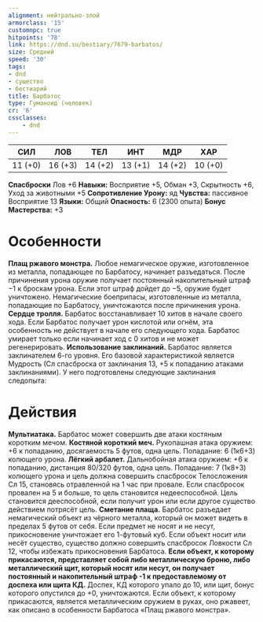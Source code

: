 ```yaml
---
alignment: нейтрально-злой
armorclass: '15'
customnpc: true
hitpoints: '78'
link: https://dnd.su/bestiary/7679-barbatos/
size: Средний
speed: '30'
tags:
- dnd
- существо
- бестиарий
title: Барбатос
type: Гуманоид (человек)
cr: '6'
cssclasses:
    - dnd
---
```



| СИЛ | ЛОВ | ТЕЛ | ИНТ | МДР | ХАР |
|---|---|---|---|---|---|
| 11 (+0) | 16 (+3) | 14 (+2) | 13 (+1) | 14 (+2) | 10 (+0) |
**Спасброски** Лов +6
**Навыки:** Восприятие +5, Обман +3, Скрытность +6, Уход за животными +5
**Сопротивление Урону:** яд
**Чувства:** пассивное Восприятие 13
**Языки:** Общий
**Опасность:** 6 (2300 опыта)
**Бонус Мастерства:** +3


# Особенности
**Плащ ржавого монстра.** Любое немагическое оружие, изготовленное из металла, попадающее по Барбатосу, начинает разъедаться. После причинения урона оружие получает постоянный накопительный штраф −1 к броскам урона. Если этот штраф дойдет до −5, оружие будет уничтожено. Немагические боеприпасы, изготовленные из металла, попадающие по Барбатосу, уничтожаются после причинения урона.
**Сердце тролля.** Барбатос восстанавливает 10 хитов в начале своего хода. Если Барбатос получает урон кислотой или огнём, эта особенность не действует в начале его следующего хода. Барбатос умирает только если начинает ход с 0 хитов и не может регенерировать.
**Использование заклинаний.** Барбатос является заклинателем 6-го уровня. Его базовой характеристикой является Мудрость (Сл спасброска от заклинания 13, +5 к попаданию атаками заклинаниями). У него подготовлены следующие заклинания следопыта:


# Действия
**Мультиатака.** Барбатос может совершить две атаки костяным коротким мечом.
**Костяной короткий меч.** Рукопашная атака оружием: +6 к попаданию, досягаемость 5 футов, одна цель. Попадание: 6 (1к6+3) колющего урона.
**Лёгкий арбалет.** Дальнобойная атака оружием: +6 к попаданию, дистанция 80/320 футов, одна цель. Попадание: 7 (1к8+3) колющего урона и цель должна совершить спасбросок Телосложения Сл 15, становясь отравленной на 1 час при провале. Если спасбросок провален на 5 и больше, то цель становится недееспособной. Цель становится дееспособной, если получит урон или если другое существо действием потрясёт цель.
**Сметание плаща.** Барбатос разъедает немагический объект из чёрного металла, который он может видеть в пределах 5 футов от себя. Если предмет не носят и не несут, прикосновение уничтожает его 1-футовый куб. Если объект носит или несёт существо, существо должно совершить спасбросок Ловкости Сл 12, чтобы избежать прикосновения Барбатоса.
**Если объект, к которому прикасаются, представляет собой либо металлическую броню, либо металлический щит, который носят или несут, он получает постоянный и накопительный штраф -1 к предоставлемому от доспеха или щита КД.** Доспех, КД которого упало до 10, или щит, бонус которого опустился до +0, уничтожаются. Если объект, к которому прикасаются, является металлическим оружием в руках, оно ржавеет, как описано в особенности Барбатоса «Плащ ржавого монстра».